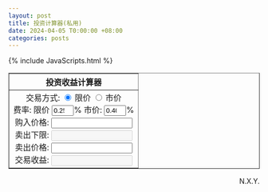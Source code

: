 ```yaml
---
layout: post
title: 投资计算器(私用)
date: 2024-04-05 T0:00:00 +08:00
categories: posts
---
```


{% include JavaScripts.html %}

<script>
    function investmentCalculatorA(){
        setInterval(
            function() {
                var tradeMethod;
                for(var i = 0; i < document.getElementsByName("ICAtradeMethod").length; i++){
                    if(document.getElementsByName("ICAtradeMethod")[i].checked){
                        tradeMethod = document.getElementsByName("ICAtradeMethod")[i].value;
                    }
                }
                tradeMethod = (tradeMethod == "make"? 1 : 0);
                var makeRate = document.getElementById("ICAmakeRate").value / 100.0;
                var takeRate = document.getElementById("ICAtakeRate").value / 100.0;
                var buyPrice = document.getElementById("ICAbuyPrice").value;

                var rate = (tradeMethod == 1? makeRate : takeRate);
                var sellLimit = (rate + 1) / (1 - rate) * buyPrice;
                document.getElementById("ICAsellLimit").value = sellLimit.toFixed(2);

                var sellPrice = document.getElementById("ICAsellPrice").value;
                var profitRate = (sellPrice - (sellPrice * rate) - (buyPrice * rate) - buyPrice) / buyPrice * 100.00;
                document.getElementById("ICAprofitRate").value = profitRate.toFixed(2) + "%";

        }, 100);
    }
    investmentCalculatorA();
</script>

<table border="1" align="center" cellpadding="0">
    <thead>
        <tr>
            <th>投资收益计算器</th>
        </tr>
    </thead>
    <tbody>
    <tr align="center">
        <td>
            交易方式:
            <input type="radio" id="ICAmakeRadio" name="ICAtradeMethod" value="make" checked />
            <label for="makeRadio">限价</label>
            <input type="radio" id="ICAtakeRadio" name="ICAtradeMethod" value="take" />
            <label for="takeRadio">市价</label>
            <br>
            费率: 限价
            <input id="ICAmakeRate" type="number" value="0.25" style="width: 6ch">% 
            市价: 
            <input id="ICAtakeRate" type="number" value="0.40" style="width: 6ch">%
            <br>
            购入价格:
            <input id="ICAbuyPrice" type="number" value="" style="width: 22ch">
            <br>
            卖出下限:
            <input id="ICAsellLimit" disabled="yes" value="" style="width: 22ch">
            <br>
            卖出价格:
            <input id="ICAsellPrice" type="number" value="" style="width: 22ch">
            <br>
            交易收益:
            <input id="ICAprofitRate" disabled="yes" value="" style="width: 22ch">
        </td>
    </tr>
    </tbody>
</table>


<p align="right">N.X.Y.</p>  
